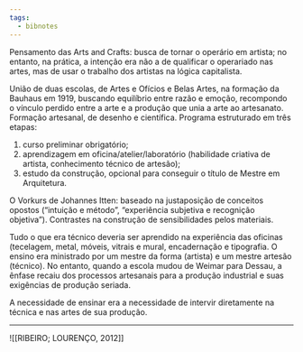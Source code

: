 ```yaml
---
tags:
  - bibnotes
---
```

Pensamento das Arts and Crafts: busca de tornar o operário em artista; no entanto, na prática, a intenção era não a de qualificar o operariado nas artes, mas de usar o trabalho dos artistas na lógica capitalista.

União de duas escolas, de Artes e Ofícios e Belas Artes, na formação da Bauhaus em 1919, buscando equilíbrio entre razão e emoção, recompondo o vínculo perdido entre a arte e a produção que unia a arte ao artesanato. Formação artesanal, de desenho e científica. Programa estruturado em três etapas:

1. curso preliminar obrigatório;
2. aprendizagem em oficina/atelier/laboratório (habilidade criativa de artista, conhecimento técnico de artesão);
3. estudo da construção, opcional para conseguir o título de Mestre em Arquitetura.

O Vorkurs de Johannes Itten: baseado na justaposição de conceitos opostos (“intuição e método”, “experiência subjetiva e recognição objetiva”). Contrastes na construção de sensibilidades pelos materiais.

Tudo o que era técnico deveria ser aprendido na experiência das oficinas (tecelagem, metal, móveis, vitrais e mural, encadernação e tipografia. O ensino era ministrado por um mestre da forma (artista) e um mestre artesão (técnico). No entanto, quando a escola mudou de Weimar para Dessau, a ênfase recaiu dos processos artesanais para a produção industrial e suas exigências de produção seriada.

A necessidade de ensinar era a necessidade de intervir diretamente na técnica e nas artes de sua produção.

---

![[RIBEIRO; LOURENÇO, 2012]]
